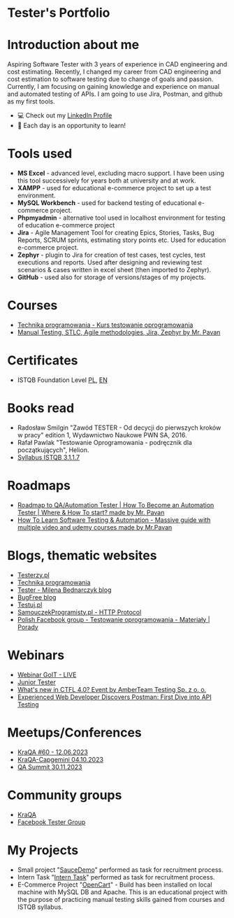 # Tester's Portfolio

# Introduction about me
Aspiring Software Tester with 3 years of experience in CAD engineering and cost estimating. Recently, I changed my career from CAD engineering and cost estimation to software testing due to change of goals and passion.
Currently, I am focusing on gaining knowledge and experience on manual and automated testing of APIs. I am going to use Jira, Postman, and github as my first tools.
* 💻 Check out my [LinkedIn Profile](https://www.linkedin.com/in/karol-migon/)
* 🔎 Each day is an opportunity to learn!
# Tools used
* **MS Excel** - advanced level, excluding macro support. I have been using this tool successively for years both at university and at work.
* **XAMPP** - used for educational e-commerce project to set up a test environment.
* **MySQL Workbench** - used for backend testing of educational e-commerce project.
* **Phpmyadmin** - alternative tool used in localhost environment for testing of education e-commerce project
* **Jira** - Agile Management Tool for creating Epics, Stories, Tasks, Bug Reports, SCRUM sprints, estimating story points etc. Used for education e-commerce project.
* **Zephyr** - plugin to Jira for creation of test cases, test cycles, test executions and reports. Used after designing and reviewing test scenarios & cases written in excel sheet (then imported to Zephyr).
* **GitHub** - used also for storage of versions/stages of my projects.
# Courses
* [Technika programowania - Kurs testowanie oprogramowania](https://www.youtube.com/watch?v=IBwa2qqVJ9g)
* [Manual Testing, STLC, Agile methodologies, Jira, Zephyr by Mr. Pavan](https://www.udemy.com/course/learn-manual-software-testing-with-live-project-jira-tool/)
# Certificates
* ISTQB Foundation Level [PL](https://github.com/Relwin1/Portfolio/blob/main/CTFL3-2023-21116-SJSI_PL_Karol_Migon.pdf), [EN](https://github.com/Relwin1/Portfolio/blob/main/CTFL3-2023-21116-SJSI_EN_Karol_Migon.pdf)
# Books read
* Radosław Smilgin "Zawód TESTER - Od decycji do pierwszych kroków w pracy" edition 1, Wydawnictwo Naukowe PWN SA, 2016.
* Rafał Pawlak "Testowanie Oprogramowania - podręcznik dla początkujących", Helion.
* [Syllabus ISTQB 3.1.1.7](https://sjsi.org/download/6351/?tmstv=1686117277)
# Roadmaps
* [Roadmap to QA/Automation Tester | How To Become an Automation Tester | Where & How To start? made by Mr. Pavan](https://www.youtube.com/watch?v=Hjt0SCeGrBY)
* [How To Learn Software Testing & Automation - Massive guide with multiple video and udemy courses made by Mr.Pavan](https://www.youtube.com/watch?v=F7W0N8ABt6Y)
# Blogs, thematic websites
* [Testerzy.pl](https://testerzy.pl/)
* [Technika programowania](https://www.youtube.com/@TechnikaProgramowania)
* [Tester - Milena Bednarczyk blog](https://tester.milenabednarczyk.pl/)
* [BugFree blog](https://bugfreeblog.com/)
* [Testuj.pl](https://www.youtube.com/@testujplcommunity/featured)
* [SamouczekProgramisty.pl - HTTP Protocol](https://www.samouczekprogramisty.pl/protokol-http/#fn:polski)
* [Polish Facebook group - Testowanie oprogramowania - Materiały | Porady](https://www.facebook.com/groups/testowanie)
# Webinars
* [Webinar GoIT - LIVE](https://w.goit.global/pl/?utm_source=google&utm_medium=cpc&utm_campaign=20210975415&utm_term=149250736786|660259163913||goit%20webinar&gad=1&gclid=Cj0KCQjwj_ajBhCqARIsAA37s0xGVdJP7670mJRVtXR3Q-5OrDd926rzp8Yd_ep_N5NUwmJ_gsUn98kaAiqmEALw_wcB)
* [Junior Tester](https://www.youtube.com/watch?v=6hj1xXokWWU)
* [What's new in CTFL 4.0? Event by AmberTeam Testing Sp. z o. o.](https://www.youtube.com/watch?v=FYdxT6n_u9o)
* [Experienced Web Developer Discovers Postman: First Dive into API Testing](https://www.linkedin.com/events/experiencedwebdeveloperdiscover7075539376943845376/theater/)
# Meetups/Conferences
* [KraQA #60 - 12.06.2023](https://www.meetup.com/pl-PL/kraqa-pl/events/293991834/)
* [KraQA-Capgemini 04.10.2023](https://www.meetup.com/kraqa-pl/events/296355922/)
* [QA Summit 30.11.2023](https://qasummit.pl/)
# Community groups
* [KraQA](https://www.meetup.com/pl-PL/KraQA-pl/)
* [Facebook Tester Group](https://www.facebook.com/groups/TestowanieOprogramowania/)
# My Projects
* Small project "[SauceDemo](https://github.com/Relwin1/Portfolio/blob/c075e48a5711b1c1d27a4301a077b8ba8bb5aaa7/Karol%20Migo%C5%84_Task%20%5BPreview%20only%5D.xlsx)" performed as task for recruitment process.
* Intern Task "[Intern Task](https://github.com/Relwin1/Portfolio/blob/c030b32037fdbaa21056aca4bf9ba07cdd661582/SM%20Intern%20Task.xlsx)" performed as task for recruitment process.
* E-Commerce Project "[OpenCart](https://github.com/Relwin1/Portfolio/blob/f15f6e491097fe78026e7bcd5f9488353a0ec32a/OpenCart%20Project%20%5BPreview%20only%5D.xlsx)" - Build has been installed on local machine with MySQL DB and Apache. This is an educational project with the purpose of practicing manual testing skills gained from courses and ISTQB syllabus.
